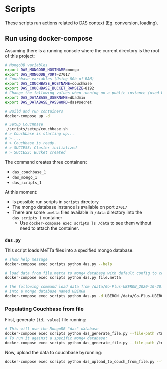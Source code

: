 Scripts
===

These scripts run actions related to DAS context (Eg. conversion, loading).

## Run using docker-compose

Assuming there is a running console where the current directory is the root of this project:

```sh
# MongoDB variables
export DAS_MONGODB_HOSTNAME=mongo
export DAS_MONGODB_PORT=27017
# Couchbase variables (Using 8Gb of RAM)
export DAS_COUCHBASE_HOSTNAME=couchbase
export DAS_COUCHBASE_BUCKET_RAMSIZE=8192
# Change the following values when running on a public instance (used by MongoDB and Couchbase)
export DAS_DATABASE_USERNAME=dbadmin
export DAS_DATABASE_PASSWORD=das#secret

# Build and run containers
docker-compose up -d

# Setup Couchbase
./scripts/setup/couchbase.sh
# > Couchbase is starting up...
# > ...
# > Couchbase is ready.
# > SUCCESS: Cluster initialized
# > SUCCESS: Bucket created
```

The command creates three containers:

- `das_couchbase_1`
- `das_mongo_1`
- `das_scripts_1`

At this moment:

- Is possible run scripts in `scripts` directory
- The mongo database instance is available on port `27017`
- There are some `.metta` files available in `/data` directory into the `das_scripts_1` container
    - Use `docker-compose exec scripts ls /data` to see them without need to attach the container.

### `das.py`

This script loads MeTTa files into a specified mongo database.

```sh
# show help message
docker-compose exec scripts python das.py --help

# load data from file.metta to mongo database with default config to connection
docker-compose exec scripts python das.py file.metta

# the following command load data from /data/Go-Plus-UBERON_2020-10-20.metta file
# into a mongo database named UBERON
docker-compose exec scripts python das.py -d UBERON /data/Go-Plus-UBERON_2020-10-20.metta
```

### Populating Couchbase from file

First, generate `(id, value)` file running:

```sh
# This will use the MongoDB "das" database
docker-compose exec scripts python das_generate_file.py --file-path /tmp/all_pairs.txt
# To run it against a specific mongo database:
docker-compose exec scripts python das_generate_file.py --file-path /tmp/all_pairs.txt -d UBERON
```

Now, upload the data to couchbase by running:

```sh
docker-compose exec scripts python das_upload_to_couch_from_file.py --file-path /tmp/all_pairs.txt
```